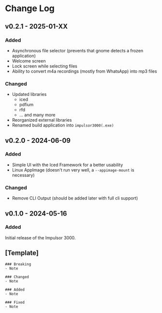 # Change Log

## v0.2.1 - 2025-01-XX

### Added

- Asynchronous file selector (prevents that gnome detects a frozen application)
- Welcome screen
- Lock screen while selecting files
- Ability to convert m4a recordings (mostly from WhatsApp) into mp3 files

### Changed

- Updated libraries
    - iced
    - pdfium
    - rfd
    - ... and many more
- Reorganized external libraries
- Renamed build application into `impulsor3000(.exe)`

## v0.2.0 - 2024-06-09

### Added

- Simple UI with the Iced Framework for a better usability
- Linux AppImage (doesn't run very well, a `--appimage-mount` is necessary)

### Changed

- Remove CLI Output (should be added later with full cli support)

## v0.1.0 - 2024-05-16

### Added
Initial release of the Impulsor 3000.


## [Template]

```
### Breaking
- Note

### Changed
- Note

### Added
- Note

### Fixed
- Note

```
